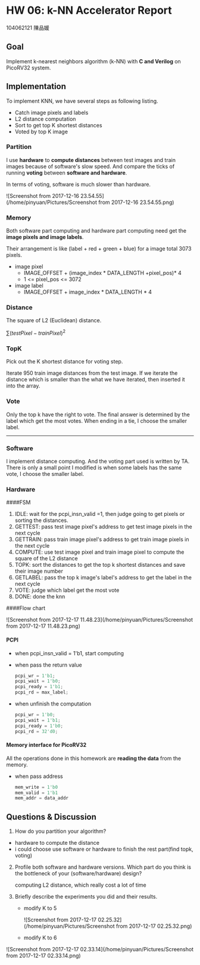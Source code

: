 # HW 06: k-NN Accelerator Report

104062121 陳品媛

## Goal

Implement k-nearest neighbors algorithm (k-NN) with **C and Verilog** on PicoRV32 system.

## Implementation

To  implement KNN, we have several steps as following listing.

- Catch image pixels and labels
- L2 distance computation
- Sort to get top K shortest distances
- Voted by top K image

### Partition

I use **hardware** to **compute distances** between test images  and train images because of software's slow speed. And compare the ticks of running **voting** between **software and hardware**.

In terms of voting, software is much slower than hardware.

![Screenshot from 2017-12-16 23.54.55](/home/pinyuan/Pictures/Screenshot from 2017-12-16 23.54.55.png)

### Memory

Both software part computing and  hardware part computing need get the **image pixels and image labels**.

Their arrangement is like (label + red + green + blue) for a image total 3073 pixels. 

- image pixel
  - IMAGE_OFFSET + (image_index * DATA_LENGTH +pixel_pos)* 4
  - 1 <= pixel_pos  <= 3072
- image label
  - IMAGE_OFFSET + image_index * DATA_LENGTH * 4

### Distance

 The square of L2 (Euclidean) distance.

$\sum(testPixel - trainPixel)^2$

### TopK

Pick out the K shortest distance for voting step.

Iterate 950 train image distances from the test image. If we iterate the distance which is smaller than the what we have iterated, then inserted it into the array.

### Vote

Only the top k have the right to vote. The final answer is determined by the label which get the most votes. When ending in a tie, I choose the smaller label.

----

### Software

I implement distance computing. And the voting part used is written by TA. There is only a small point I modified is when some labels has the same vote, I choose the smaller label.

### Hardware

####FSM

1. IDLE: wait for the pcpi_insn_valid =1, then judge going to get pixels or sorting the distances. 
2. GETTEST: pass test image pixel's address to get test image pixels in the next cycle
3. GETTRAIN: pass train image pixel's address to get train image pixels in the next cycle
4. COMPUTE: use test image pixel and train image pixel to compute the square of the L2 distance
5. TOPK: sort the distances to get the top k shortest distances and save their image number
6. GETLABEL: pass the top k image's label's address to get the label in the next cycle
7. VOTE: judge which label get the most vote
8. DONE: done the knn

####Flow chart

![Screenshot from 2017-12-17 11.48.23](/home/pinyuan/Pictures/Screenshot from 2017-12-17 11.48.23.png)

#### PCPI

- when pcpi_insn_valid = 1'b1, start computing


- when pass the return value

  ```verilog
  pcpi_wr = 1'b1;
  pcpi_wait = 1'b0;
  pcpi_ready = 1'b1;
  pcpi_rd = max_label;
  ```

- when unfinish the computation 

  ```verilog
  pcpi_wr = 1'b0;
  pcpi_wait = 1'b1;
  pcpi_ready = 1'b0;
  pcpi_rd = 32'd0;
  ```

#### Memory interface for PicoRV32

All the operations done in this homework are **reading the data** from the memory. 

- when pass address 

  ```verilog
  mem_write = 1'b0
  mem_valid = 1'b1
  mem_addr = data_addr
  ```

## Questions & Discussion

1.  How do you partition your algorithm?

   - hardware to compute the distance
   - i could choose use software or hardware to finish the rest part(find topk, voting)

2. Profile both software and hardware versions. Which part do you think is the bottleneck of your (software/hardware) design?

   computing L2 distance, which really cost a lot of time 

3. Briefly describe the experiments you did and their results.

   - modify K to 5

     ![Screenshot from 2017-12-17 02.25.32](/home/pinyuan/Pictures/Screenshot from 2017-12-17 02.25.32.png)

   - modify K to 6

![Screenshot from 2017-12-17 02.33.14](/home/pinyuan/Pictures/Screenshot from 2017-12-17 02.33.14.png)

 



